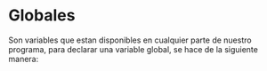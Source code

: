 # Globales

Son variables que estan disponibles en cualquier parte de nuestro programa, para declarar una variable global, se hace de la siguiente manera:





